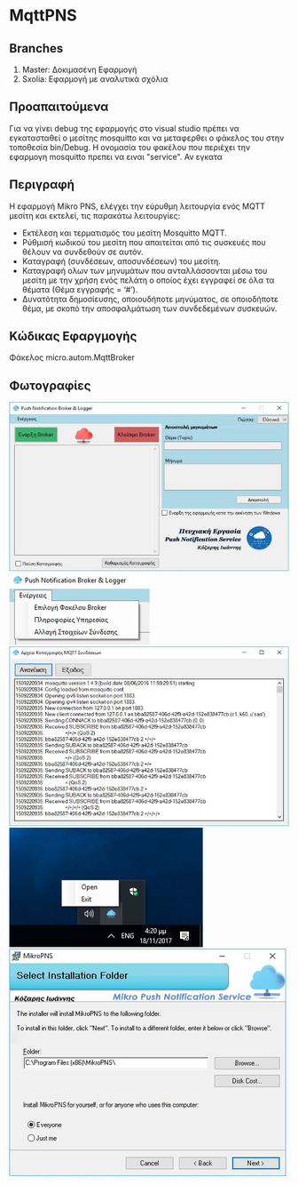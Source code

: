# MqttPNS #
## Branches ##
1. Master: Δοκιμασένη Εφαρμογή
2. Sxolia: Εφαρμογή με αναλυτικά σχόλια
## Προαπαιτούμενα ##
Για να γίνει debug της εφαρμογής στο visual studio πρέπει να εγκατασταθεί ο μεσίτης mosquitto και να μεταφερθει ο φάκελος του στην τοποθεσία bin/Debug. H ονομασία του φακέλου που περιέχει την εφαρμογη mosquitto πρεπει να ειναι "service". Αν εγκατα

## Περιγραφή ##
Η εφαρμογή Mikro PNS, ελέγχει την εύρυθμη λειτουργία ενός MQTT μεσίτη και εκτελεί, τις παρακάτω λειτουργίες:
* Εκτέλεση και τερματισμός του μεσίτη Mosquitto MQTT.
* Ρύθμισή κωδικού του μεσίτη που απαιτείται από τις συσκευές που θέλουν να συνδεθούν σε αυτόν.
* Καταγραφή  (συνδέσεων, αποσυνδέσεων) του μεσίτη.
* Καταγραφή ολων των μηνυμάτων  που ανταλλάσσονται μέσω του μεσίτη με την χρήση ενός πελάτη ο οποίος έχει εγγραφεί σε όλα τα θέματα (Θέμα εγγραφής = ‘#’).
* Δυνατότητα δημοσίευσης, οποιουδήποτε μηνύματος, σε οποιοδήποτε θέμα, με σκοπό την αποσφαλμάτωση των συνδεδεμένων συσκευών.
## Κώδικας Εφαργμογής ##
Φάκελος micro.autom.MqttBroker
## Φωτογραφίες ##
![alt text](https://github.com/ZanKoz/MqttPNS/blob/master/App%20Screenshots/Main%20Window.jpg)
![alt text](https://github.com/ZanKoz/MqttPNS/blob/master/App%20Screenshots/Energies.JPG)
![alt text](https://github.com/ZanKoz/MqttPNS/blob/master/App%20Screenshots/Mosq%20Broker%20Log.JPG)
![alt text](https://github.com/ZanKoz/MqttPNS/blob/master/App%20Screenshots/notif%20icon.JPG)
![alt text](https://github.com/ZanKoz/MqttPNS/blob/master/App%20Screenshots/Mikro%20PNS%20installation.JPG)

